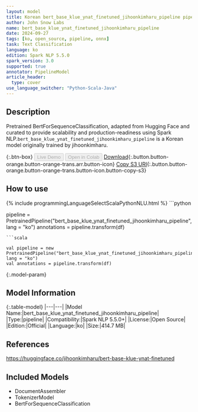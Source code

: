 ```yaml
---
layout: model
title: Korean bert_base_klue_ynat_finetuned_jihoonkimharu_pipeline pipeline BertForSequenceClassification from jihoonkimharu
author: John Snow Labs
name: bert_base_klue_ynat_finetuned_jihoonkimharu_pipeline
date: 2024-09-27
tags: [ko, open_source, pipeline, onnx]
task: Text Classification
language: ko
edition: Spark NLP 5.5.0
spark_version: 3.0
supported: true
annotator: PipelineModel
article_header:
  type: cover
use_language_switcher: "Python-Scala-Java"
---
```


## Description

Pretrained BertForSequenceClassification, adapted from Hugging Face and curated to provide scalability and production-readiness using Spark NLP.`bert_base_klue_ynat_finetuned_jihoonkimharu_pipeline` is a Korean model originally trained by jihoonkimharu.

{:.btn-box}
<button class="button button-orange" disabled>Live Demo</button>
<button class="button button-orange" disabled>Open in Colab</button>
[Download](https://s3.amazonaws.com/auxdata.johnsnowlabs.com/public/models/bert_base_klue_ynat_finetuned_jihoonkimharu_pipeline_ko_5.5.0_3.0_1727408223051.zip){:.button.button-orange.button-orange-trans.arr.button-icon}
[Copy S3 URI](s3://auxdata.johnsnowlabs.com/public/models/bert_base_klue_ynat_finetuned_jihoonkimharu_pipeline_ko_5.5.0_3.0_1727408223051.zip){:.button.button-orange.button-orange-trans.button-icon.button-copy-s3}

## How to use



<div class="tabs-box" markdown="1">
{% include programmingLanguageSelectScalaPythonNLU.html %}
```python

pipeline = PretrainedPipeline("bert_base_klue_ynat_finetuned_jihoonkimharu_pipeline", lang = "ko")
annotations =  pipeline.transform(df)   

```
```scala

val pipeline = new PretrainedPipeline("bert_base_klue_ynat_finetuned_jihoonkimharu_pipeline", lang = "ko")
val annotations = pipeline.transform(df)

```
</div>

{:.model-param}
## Model Information

{:.table-model}
|---|---|
|Model Name:|bert_base_klue_ynat_finetuned_jihoonkimharu_pipeline|
|Type:|pipeline|
|Compatibility:|Spark NLP 5.5.0+|
|License:|Open Source|
|Edition:|Official|
|Language:|ko|
|Size:|414.7 MB|

## References

https://huggingface.co/jihoonkimharu/bert-base-klue-ynat-finetuned

## Included Models

- DocumentAssembler
- TokenizerModel
- BertForSequenceClassification
